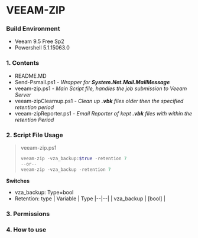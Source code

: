 
# VEEAM-ZIP
### Build Environment
* Veeam 9.5 Free Sp2
* Powershell 5.1.15063.0

### 1. Contents
 - README.MD
 - Send-Psmail.ps1 - *Wrapper for **System.Net.Mail.MailMessage***
 - veeam-zip.ps1 - *Main Script file, handles the job submission to Veeam Server*
 - veeam-zipClearnup.ps1 - *Clean up **.vbk** files older then the specified retention period*
 - veeam-zipReporter.ps1 - *Email Reporter of kept **.vbk** files with within the retention Period*
### 2. Script File Usage
> veeam-zip.ps1
> ```powershell
> veeam-zip -vza_backup:$true -retention 7
> --or--
> veeam-zip -vza_backup -retention 7
> ```
**Switches** 
 - vza_backup: Type=bool
 - Retention: type
|  Variable  | Type
|--|--|
| vza_backup | [bool] |

### 3. Permissions
### 4. How to use
```powershell
```

